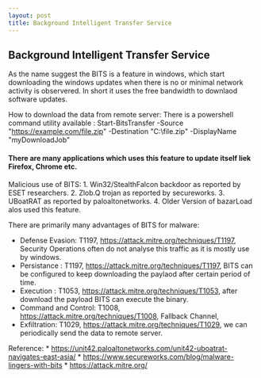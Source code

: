 ```yaml
---
layout: post
title: Background Intelligent Transfer Service
---
```


##  Background Intelligent Transfer Service

As the name suggest the BITS is a feature in windows, which start downloading the windows updates when there is no or minimal network activity is observered.
In short it uses the free bandwidth to downlaod software updates.

How to download the data from remote server:
    There is a powershell command utility available :
    Start-BitsTransfer -Source "https://example.com/file.zip" -Destination "C:\file.zip" -DisplayName "myDownloadJob"

#### There are many applications which uses this feature to update itself liek Firefox, Chrome etc.

Malicious use of BITS:
    1. Win32/StealthFalcon backdoor as reported by ESET researchers.
    2. Zlob.Q trojan as reported by secureworks.
    3. UBoatRAT as reported by paloaltonetworks.
    4. Older Version of bazarLoad alos used this feature.

There are primarily many advantages of BITS for malware:

   * Defense Evasion:  T1197, https://attack.mitre.org/techniques/T1197, Security Operations often do not analyse this traffic as it is mostly use by windows.
   * Persistance :  T1197, https://attack.mitre.org/techniques/T1197, BITS can be configured to keep downloading the paylaod after certain period of time.
   * Execution : T1053, https://attack.mitre.org/techniques/T1053, after download the payload BITS can execute the binary.
   * Command and Control: T1008, https://attack.mitre.org/techniques/T1008, Fallback Channel, 
   * Exfiltration: T1029, https://attack.mitre.org/techniques/T1029, we can periodically send the data to remote server.



Reference:
    * https://unit42.paloaltonetworks.com/unit42-uboatrat-navigates-east-asia/
    * https://www.secureworks.com/blog/malware-lingers-with-bits
    * https://attack.mitre.org/

